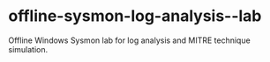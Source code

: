 # offline-sysmon-log-analysis--lab
Offline Windows Sysmon lab for log analysis and MITRE technique simulation.
